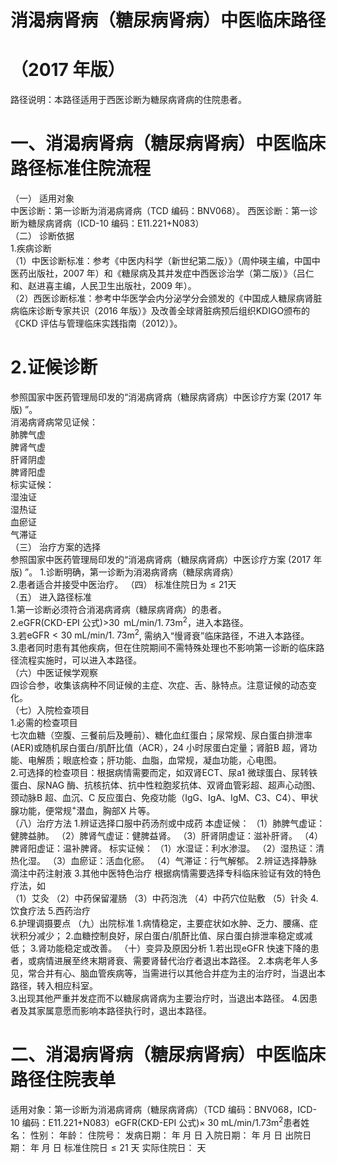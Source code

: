 # 消渴病肾病（糖尿病肾病）中医临床路径  
# （2017 年版）  
路径说明：本路径适用于西医诊断为糖尿病肾病的住院患者。  
# 一、消渴病肾病（糖尿病肾病）中医临床路径标准住院流程  
（一） 适用对象  
中医诊断：第一诊断为消渴病肾病（TCD 编码：BNV068）。 西医诊断：第一诊断为糖尿病肾病（ICD-10 编码：E11.221+N083）  
（二） 诊断依据  
1.疾病诊断  
（1）中医诊断标准：参考《中医内科学（新世纪第二版）》（周仲瑛主编，中国中医药出版社，2007 年）和《糖尿病及其并发症中西医诊治学（第二版）》（吕仁和、赵进喜主编，人民卫生出版社，2009 年）。  
（2）西医诊断标准：参考中华医学会内分泌学分会颁发的《中国成人糖尿病肾脏病临床诊断专家共识（2016 年版）》及改善全球肾脏病预后组织KDIGO颁布的《CKD 评估与管理临床实践指南（2012）》。  
# 2.证候诊断  
参照国家中医药管理局印发的“消渴病肾病（糖尿病肾病）中医诊疗方案 
(2017 年版) ”。  
消渴病肾病常见证候：  
肺脾气虚  
脾肾气虚  
肝肾阴虚  
脾肾阳虚  
标实证候：  
湿浊证  
湿热证  
血瘀证  
气滞证  
（三） 治疗方案的选择  
参照国家中医药管理局印发的“消渴病肾病（糖尿病肾病）中医诊疗方案 
(2017 年版) ”。 1.诊断明确，第一诊断为消渴病肾病（糖尿病肾病）  
2.患者适合并接受中医治疗。 （四） 标准住院日为${\leqslant}21$天  
（五） 进入路径标准  
1.第一诊断必须符合消渴病肾病（糖尿病肾病）的患者。  
2.eGFR(CKD-EPI 公式)>$30\ \,\mathrm{mL/min/1.\,73m^{2}}$，进入本路径。  
3.若$\mathrm{eGFR<30\:mL/min/1.\:73m^{2}}$, 需纳入“慢肾衰”临床路径，不进入本路径。  
3.患者同时患有其他疾病，但在住院期间不需特殊处理也不影响第一诊断的临床路径流程实施时，可以进入本路径。  
（六）中医证候学观察  
四诊合参，收集该病种不同证候的主症、次症、舌、脉特点。注意证候的动态变化。  
（七）入院检查项目  
1.必需的检查项目  
七次血糖（空腹、三餐前后及睡前）、糖化血红蛋白；尿常规、尿白蛋白排泄率(AER)或随机尿白蛋白/肌酐比值（ACR），24 小时尿蛋白定量；肾脏B 超，肾功能、电解质；眼底检查；肝功能、血脂，血常规，凝血功能，心电图。  
2.可选择的检查项目：根据病情需要而定，如双肾ECT、尿a1 微球蛋白、尿转铁蛋白、尿NAG 酶、抗核抗体、抗中性粒胞浆抗体、双肾血管彩超、超声心动图、颈动脉B 超、血沉、C 反应蛋白、免疫功能（IgG、IgA、IgM、C3、C4）、甲状腺功能，便常规$^+$潜血，胸部X 片等。  
（八）治疗方法 1.辨证选择口服中药汤剂或中成药  本虚证候： （1）肺脾气虚证：健脾益肺。 （2）脾肾气虚证：健脾益肾。 （3）肝肾阴虚证：滋补肝肾。 （4）脾肾阳虚证：温补脾肾。     标实证候： （1）水湿证：利水渗湿。 （2）湿热证：清热化湿。 （3）血瘀证：活血化瘀。  （4）气滞证：行气解郁。 2.辨证选择静脉滴注中药注射液  3.其他中医特色治疗 根据病情需要选择专科临床验证有效的特色疗法，如  
（1）艾灸 （2）中药保留灌肠 （3）中药泡洗 （4）中药穴位贴敷 （5）针灸  4.饮食疗法 
     5.西药治疗  
       6.护理调摄要点 （九）出院标准 1.病情稳定，主要症状如水肿、乏力、腰痛、症状积分减少； 2.血糖控制良好，尿白蛋白/肌酐比值、尿白蛋白排泄率稳定或减低； 3.肾功能稳定或改善。 （十）变异及原因分析 1.若出现eGFR 快速下降的患者，或病情进展至终末期肾衰、需要肾替代治疗者退出本路径。 2.本病老年人多见，常合并有心、脑血管疾病等，当需进行以其他合并症为主的治疗时，当退出本路径，转入相应科室。  
3.出现其他严重并发症而不以糖尿病肾病为主要治疗时，当退出本路径。 4.因患者及其家属意愿而影响本路径执行时，退出本路径。  
# 二、消渴病肾病（糖尿病肾病）中医临床路径住院表单  
适用对象：第一诊断为消渴病肾病（糖尿病肾病）（TCD 编码：BNV068，ICD-10 编码：E11.221+N083）eGFR(CKD-EPI 公式)$\times~30~{\mathrm{mL/min}}/1.73{\mathrm{m}}^{\mathrm{2}}$患者姓名：          性别：      年龄：      住院号：           发病日期：    年   月   日 入院日期：    年   月   日 出院日期：    年   月   日 标准住院日${\leqslant}21$ 天          实际住院日：    天  
